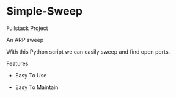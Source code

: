 # Simple-Sweep
Fullstack  Project

An ARP sweep 

With this Python script we can easily sweep and find open ports. 

Features
* Easy To Use

* Easy To Maintain
